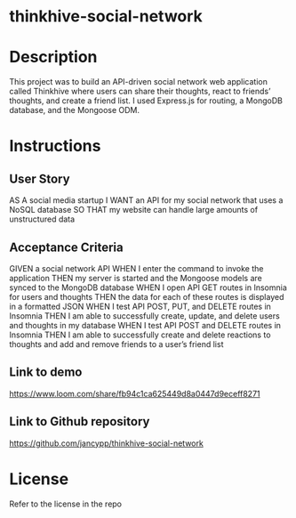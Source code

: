 # thinkhive-social-network

# Description
This project was to build an API-driven social network web application called Thinkhive where users can share their thoughts, react to friends’ thoughts, and create a friend list. I used Express.js for routing, a MongoDB database, and the Mongoose ODM.

# Instructions

## User Story
AS A social media startup
I WANT an API for my social network that uses a NoSQL database
SO THAT my website can handle large amounts of unstructured data

## Acceptance Criteria
GIVEN a social network API
WHEN I enter the command to invoke the application
THEN my server is started and the Mongoose models are synced to the MongoDB database
WHEN I open API GET routes in Insomnia for users and thoughts
THEN the data for each of these routes is displayed in a formatted JSON
WHEN I test API POST, PUT, and DELETE routes in Insomnia
THEN I am able to successfully create, update, and delete users and thoughts in my database
WHEN I test API POST and DELETE routes in Insomnia
THEN I am able to successfully create and delete reactions to thoughts and add and remove friends to a user’s friend list

## Link to demo
https://www.loom.com/share/fb94c1ca625449d8a0447d9eceff8271

## Link to Github repository
https://github.com/jancypp/thinkhive-social-network

# License
Refer to the license in the repo